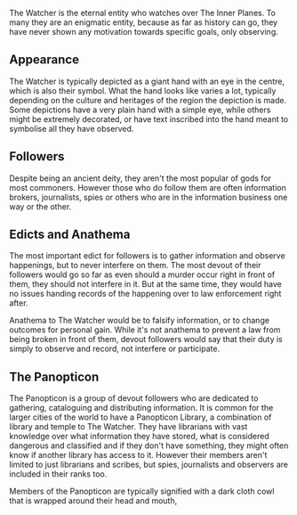 The Watcher is the eternal entity who watches over The Inner Planes. To many they are an enigmatic entity, because as far as history can go, they have never shown any motivation towards specific goals, only observing.

## Appearance
The Watcher is typically depicted as a giant hand with an eye in the centre, which is also their symbol. What the hand looks like varies a lot, typically depending on the culture and heritages of the region the depiction is made. Some depictions have a very plain hand with a simple eye, while others might be extremely decorated, or have text inscribed into the hand meant to symbolise all they have observed.

## Followers
Despite being an ancient deity, they aren't the most popular of gods for most commoners. However those who do follow them are often information brokers, journalists, spies or others who are in the information business one way or the other.

## Edicts and Anathema
The most important edict for followers is to gather information and observe happenings, but to never interfere on them. The most devout of their followers would go so far as even should a murder occur right in front of them, they should not interfere in it. But at the same time, they would have no issues handing records of the happening over to law enforcement right after.

Anathema to The Watcher would be to falsify information, or to change outcomes for personal gain. While it's not anathema to prevent a law from being broken in front of them, devout followers would say that their duty is simply to observe and record, not interfere or participate.

## The Panopticon
The Panopticon is a group of devout followers who are dedicated to gathering, cataloguing and distributing information. It is common for the larger cities of the world to have a Panopticon Library, a combination of library and temple to The Watcher. They have librarians with vast knowledge over what information they have stored, what is considered dangerous and classified and if they don't have something, they might often know if another library has access to it. However their members aren't limited to just librarians and scribes, but spies, journalists and observers are included in their ranks too.

Members of the Panopticon are typically signified with a dark cloth cowl that is wrapped around their head and mouth, 
